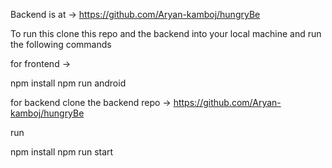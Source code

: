 Backend is at -> https://github.com/Aryan-kamboj/hungryBe

To run this clone this repo and the backend into your local machine and run the following commands

for frontend ->

npm install
npm run android

for backend clone the backend repo -> https://github.com/Aryan-kamboj/hungryBe

run 

npm install 
npm run start

